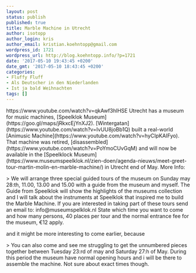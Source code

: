 ```yaml
---
layout: post
status: publish
published: true
title: Marble Machine in Utrecht
author: isotopp
author_login: kris
author_email: kristian.koehntopp@gmail.com
wordpress_id: 1721
wordpress_url: http://blog.koehntopp.info/?p=1721
date: '2017-05-10 19:43:45 +0200'
date_gmt: '2017-05-10 18:43:45 +0200'
categories:
- Fluffy Fluff
- Als Deutscher in den Niederlanden
- Ist ja bald Weihnachten
tags: []
---
```

<p>https://www.youtube.com/watch?v=qkAwf3hlHSE Utrecht has a museum for music machines, [Speelklok Museum](https://goo.gl/maps/jRkxcEjYnXJ2). [Wintergatan](https://www.youtube.com/watch?v=IvUU8joBb1Q) built a real-world [Animusic Machine](https://www.youtube.com/watch?v=hyCIpKAIFyo). That machine was retired, [disassembled](https://www.youtube.com/watch?v=PoYmoCUvGqM)&nbsp;and will now be available in the [Speelklock Museum](https://www.museumspeelklok.nl/zien-doen/agenda-nieuws/meet-greet-tour-martin-molin-en-marble-machine/) in Utrecht end of May. More Info:<!--more--></p>
<p>> We will arrange three special guided tours of the museum on Sunday may 28:th, 11.00, 13.00 and 15.00 with a guide from the museum and myself.&nbsp;The Guide from Speelklok will show the highlights of the museums collection and I&nbsp;will talk about the instruments at Speelklok that inspired me to build the Marble Machine. If you are interested in taking part of these tours send an email to: info@museumspelklok.nl State which time you want to come and how many persons, 40 places per tour and the normal entrance fee for the museum, €12 apply.</p>
<p> and it might be more interesting to come earlier, because </p>
<p>> You can also come and see me struggling to get the unnumbered pieces together between Tuesday 23:rd of may and Saturday 27:h of May. During this period the museum have normal opening hours and i will be there to assemble the machine. Not sure about exact times though.</p>
